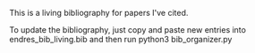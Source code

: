 This is a living bibliography for papers I've cited.

To update the bibliography, just copy and paste new entries into endres_bib_living.bib and then run python3 bib_organizer.py